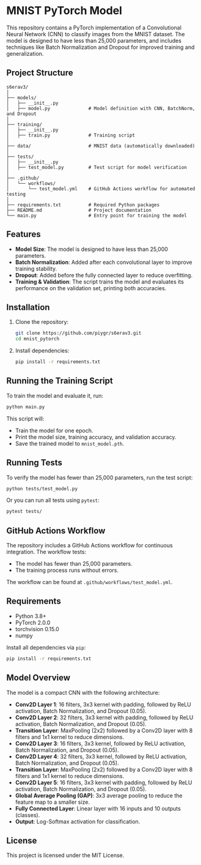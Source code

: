 # MNIST PyTorch Model

This repository contains a PyTorch implementation of a Convolutional Neural Network (CNN) to classify images from the MNIST dataset. The model is designed to have less than 25,000 parameters, and includes techniques like Batch Normalization and Dropout for improved training and generalization.

## Project Structure

```
s6erav3/
│
├── models/
│   ├── __init__.py
│   ├── model.py              # Model definition with CNN, BatchNorm, and Dropout
│
├── training/
│   ├── __init__.py
│   ├── train.py              # Training script
│
├── data/                     # MNIST data (automatically downloaded)
│
├── tests/
│   ├── __init__.py
│   ├── test_model.py         # Test script for model verification
│
├── .github/
│   └── workflows/
│       └── test_model.yml    # GitHub Actions workflow for automated testing
│
├── requirements.txt          # Required Python packages
├── README.md                 # Project documentation
└── main.py                   # Entry point for training the model
```

## Features
- **Model Size**: The model is designed to have less than 25,000 parameters.
- **Batch Normalization**: Added after each convolutional layer to improve training stability.
- **Dropout**: Added before the fully connected layer to reduce overfitting.
- **Training & Validation**: The script trains the model and evaluates its performance on the validation set, printing both accuracies.

## Installation

1. Clone the repository:
   ```sh
   git clone https://github.com/piygr/s6erav3.git
   cd mnist_pytorch
   ```

2. Install dependencies:
   ```sh
   pip install -r requirements.txt
   ```

## Running the Training Script

To train the model and evaluate it, run:
```sh
python main.py
```
This script will:
- Train the model for one epoch.
- Print the model size, training accuracy, and validation accuracy.
- Save the trained model to `mnist_model.pth`.

## Running Tests

To verify the model has fewer than 25,000 parameters, run the test script:
```sh
python tests/test_model.py
```

Or you can run all tests using `pytest`:
```sh
pytest tests/
```

## GitHub Actions Workflow

The repository includes a GitHub Actions workflow for continuous integration. The workflow tests:
- The model has fewer than 25,000 parameters.
- The training process runs without errors.

The workflow can be found at `.github/workflows/test_model.yml`.

## Requirements
- Python 3.8+
- PyTorch 2.0.0
- torchvision 0.15.0
- numpy

Install all dependencies via `pip`:
```sh
pip install -r requirements.txt
```

## Model Overview

The model is a compact CNN with the following architecture:
- **Conv2D Layer 1**: 16 filters, 3x3 kernel with padding, followed by ReLU activation, Batch Normalization, and Dropout (0.05).
- **Conv2D Layer 2**: 32 filters, 3x3 kernel with padding, followed by ReLU activation, Batch Normalization, and Dropout (0.05).
- **Transition Layer**: MaxPooling (2x2) followed by a Conv2D layer with 8 filters and 1x1 kernel to reduce dimensions.
- **Conv2D Layer 3**: 16 filters, 3x3 kernel, followed by ReLU activation, Batch Normalization, and Dropout (0.05).
- **Conv2D Layer 4**: 32 filters, 3x3 kernel, followed by ReLU activation, Batch Normalization, and Dropout (0.05).
- **Transition Layer**: MaxPooling (2x2) followed by a Conv2D layer with 8 filters and 1x1 kernel to reduce dimensions.
- **Conv2D Layer 5**: 16 filters, 3x3 kernel with padding, followed by ReLU activation, Batch Normalization, and Dropout (0.05).
- **Global Average Pooling (GAP)**: 3x3 average pooling to reduce the feature map to a smaller size.
- **Fully Connected Layer**: Linear layer with 16 inputs and 10 outputs (classes).
- **Output**: Log-Softmax activation for classification.


## License

This project is licensed under the MIT License.

